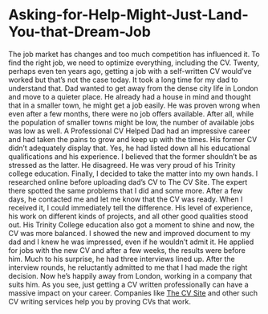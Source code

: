 # Asking-for-Help-Might-Just-Land-You-that-Dream-Job
The job market has changes and too much competition has influenced it. To find the right job, we need to optimize everything, including the CV. Twenty, perhaps even ten years ago, getting a job with a self-written CV would’ve worked but that’s not the case today. It took a long time for my dad to understand that.   Dad wanted to get away from the dense city life in London and move to a quieter place. He already had a house in mind and thought that in a smaller town, he might get a job easily. He was proven wrong when even after a few months, there were no job offers available.  After all, while the population of smaller towns might be low, the number of available jobs was low as well.   A Professional CV Helped  Dad had an impressive career and had taken the pains to grow and keep up with the times. His former CV didn’t adequately display that. Yes, he had listed down all his educational qualifications and his experience. I believed that the former shouldn’t be as stressed as the latter. He disagreed. He was very proud of his Trinity college education.   Finally, I decided to take the matter into my own hands. I researched online before uploading dad’s CV to The CV Site. The expert there spotted the same problems that I did and some more.  After a few days, he contacted me and let me know that the CV was ready. When I received it, I could immediately tell the difference.   His level of experience, his work on different kinds of projects, and all other good qualities stood out. His Trinity College education also got a moment to shine and now, the CV was more balanced. I showed the new and improved document to my dad and I knew he was impressed, even if he wouldn’t admit it.   He applied for jobs with the new CV and after a few weeks, the results were before him. Much to his surprise, he had three interviews lined up. After the interview rounds, he reluctantly admitted to me that I had made the right decision. Now he’s happily away from London, working in a company that suits him.  As you see, just getting a CV written professionally can have a massive impact on your career. Companies like <a href="http://www.thecvsite.co.uk/contact-us">The CV Site</a> and other such CV writing services help you by proving CVs that work.  
